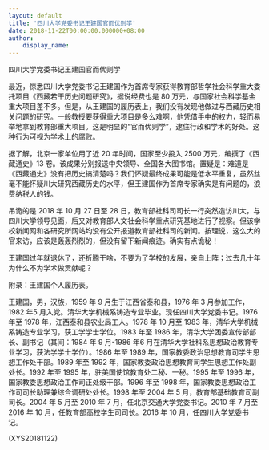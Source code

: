 ```yaml
---
layout: default
title: '四川大学党委书记王建国官而优则学'
date: 2018-11-22T00:00:00.000000+08:00
author:
    display_name: 
---
```


四川大学党委书记王建国官而优则学

最近，惊悉四川大学党委书记王建国作为首席专家获得教育部哲学社会科学重大委托项目《西藏若干历史问题研究》，据说经费也是 80 万元，与国家社会科学基金重大项目差不多。但是，从王建国的履历表上，我们没有发现他做过与西藏历史相关问题的研究。一般教授要获得重大项目是多么难啊，他凭借手中的权力，轻而易举地拿到教育部重大项目。这是明显的“官而优则学”，逮住行政和学术的好处。这种行为可视为学术上的腐败。

据了解，北京一家单位用了近 20 年时间，国家至少投入 2500 万元，编撰了《西藏通史》13 卷。该成果分别报送中央领导、全国各大图书馆。置疑是：难道是《西藏通史》没有把历史搞清楚吗？我们怀疑最终成果可能是低水平重复，虽然丝毫不能怀疑川大研究西藏历史的水平，但王建国作为首席专家确实是有问题的，浪费纳税人的钱。

吊诡的是 2018 年 10 月 27 日至 28 日，教育部社科司司长一行突然造访川大，与四川大学领导见面，后又对教育部人文社会科学重点研究基地进行了视察。但该学校新闻网和各研究所网站均没有公开报道教育部社科司的新闻。按理说，这么大的官来访，应该是轰轰烈烈的，但没有留下新闻痕迹。确实有点诡秘！

王建国过年就退休了，还折腾干啥，不要为了学校的发展，亲自上阵；过去几十年为什么不为学术做贡献呢？

附录：王建国个人履历表。

王建国，男，汉族，1959 年 9 月生于江西省泰和县，1976 年 3 月参加工作，1982 年5 月入党。清华大学机械系铸造专业毕业。现任四川大学党委书记。1976 年至 1978 年，江西泰和县农业局工人。1978 年 10 月至 1983 年，清华大学机械系铸造专业学习，获工学学士学位。1983 年至 1986 年，清华大学团委宣传部部长、副书记（其间：1984 年 9 月-1986 年6 月在清华大学社科系思想政治教育专业学习，获法学学士学位）。1986 年至 1989 年，国家教委政治思想教育司学生思想工作处干部。1989 年至 1992 年，国家教委政治思想教育司学生思想工作处副处长。1992 年至 1995 年，驻美国使馆教育处二秘、一秘。1995 年至 1996 年，国家教委思想政治工作司正处级干部。1996 年至 1998 年，国家教委思想政治工作司司长助理兼综合调研处处长。1998 年至 2004 年 5 月，教育部基础教育司副司长。2004 年 5 月至 2010 年 7 月，任北京交通大学党委书记。2010 年 7 月至 2016 年 10 月，任教育部高校学生司司长。2016 年 10 月，任四川大学党委书记。

(XYS20181122)

